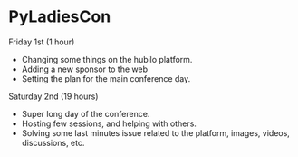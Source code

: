 # PyLadiesCon

Friday 1st (1 hour)

* Changing some things on the hubilo platform.
* Adding a new sponsor to the web
* Setting the plan for the main conference day.

Saturday 2nd (19 hours)

* Super long day of the conference.
* Hosting few sessions, and helping with others.
* Solving some last minutes issue related to the platform,
  images, videos, discussions, etc.
